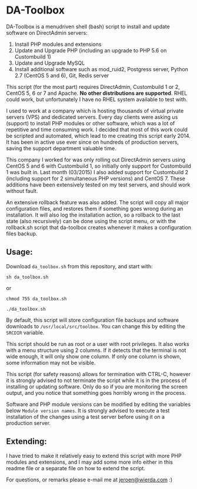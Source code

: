 DA-Toolbox
=============

DA-Toolbox is a menudriven shell (bash) script to install and update software on DirectAdmin servers:

1. Install PHP modules and extensions
2. Update and Upgrade PHP (including an upgrade to PHP 5.6 on Custombuild 1)
3. Update and Upgrade MySQL
4. Install additional software such as mod_ruid2, Postgress server, Python 2.7 (CentOS 5 and 6), Git, Redis server

This script (for the most part) requires DirectAdmin, Custombuild 1 or 2, CentOS 5, 6 or 7 and Apache. **No other distributions are supported**. RHEL could work, but unfortunately I have no RHEL system available to test with.

I used to work at a company which is hosting thousands of virtual private servers (VPS) and dedicated servers. Every day clients were asking us (support) to install PHP modules or other software, which was a lot of repetitive and time consuming work. I decided that most of this work could be scripted and automated, which lead to me creating this script early 2014. It has been in active use ever since on hundreds of production servers, saving the support department valuable time.

This company I worked for was only rolling out DirectAdmin servers using CentOS 5 and 6 with Custombuild 1, so initially only support for Custombuild 1 was built in. Last month (03/2015) I also added support for Custombuild 2 (including support for 2 simultaneous PHP versions) and CentOS 7. These additions have been extensively tested on my test servers, and should work without fault.

An extensive rollback feature was also added. The script will copy all major configuration files, and restores them if something goes wrong during an installation. It will also log the installation action, so a rollback to the last state (also recursively) can be done using the script menu, or with the rollback.sh script that da-toolbox creates whenever it makes a configuration files backup.

## Usage:

Download `da_toolbox.sh` from this repository, and start with:

`sh da_toolbox.sh`

or 

`chmod 755 da_toolbox.sh`

`./da_toolbox.sh`

By default, this script will store configuration file backups and software downloads to `/usr/local/src/toolbox`. You can change this by editing the `SRCDIR` variable.

This script should be run as root or a user with root privileges. It also works with a menu structure using 2 columns. If it detects that the terminal is not wide enough, it will only show one column. If only one column is shown, some information may not be visible.

This script (for safety reasons) allows for termination with CTRL-C, however it is strongly advised to not terminate the script while it is in the process of installing or updating software. Only do so if you are monitoring the screen output, and you notice that something goes horribly wrong in the process.

Software and PHP module versions can be modified by editing the variables below `Module version names`. It is strongly advised to execute a test installation of the changes using a test server before using it on a production server.

## Extending:

I have tried to make it relatively easy to extend this script with more PHP modules and extensions, and I may add some more info either in this readme file or a separate file on how to extend the script.

For questions, or remarks please e-mail me at jeroen@wierda.com :)
